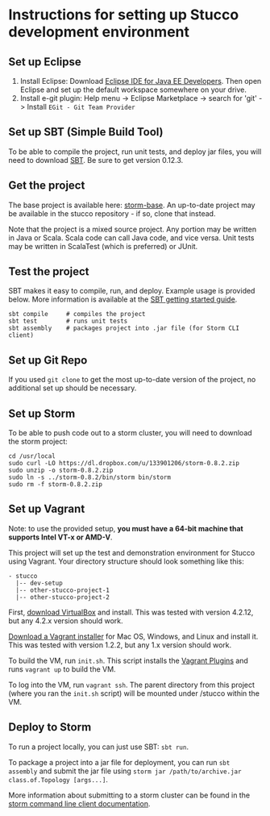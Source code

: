 # Instructions for setting up Stucco development environment

## Set up Eclipse

1. Install Eclipse: Download [Eclipse IDE for Java EE Developers](eclipse.org/downloads/). Then open Eclipse and set up the default workspace somewhere on your drive.
2. Install e-git plugin: Help menu -> Eclipse Marketplace -> search for 'git' -> Install `EGit - Git Team Provider`

## Set up SBT (Simple Build Tool)

To be able to compile the project, run unit tests, and deploy jar files, you will need to download [SBT](http://www.scala-sbt.org/release/docs/Getting-Started/Setup.html). Be sure to get version 0.12.3.

## Get the project

The base project is available here: [storm-base](https://github.com/anishathalye/storm-base). An up-to-date project may be available in the stucco repository - if so, clone that instead.

Note that the project is a mixed source project. Any portion may be written in Java or Scala. Scala code can call Java code, and vice versa. Unit tests may be written in ScalaTest (which is preferred) or JUnit.

## Test the project

SBT makes it easy to compile, run, and deploy. Example usage is provided below. More information is available at the [SBT getting started guide](http://www.scala-sbt.org/release/docs/Getting-Started/Welcome.html).

    sbt compile     # compiles the project
    sbt test        # runs unit tests
    sbt assembly    # packages project into .jar file (for Storm CLI client)

## Set up Git Repo

If you used `git clone` to get the most up-to-date version of the project, no additional set up should be necessary.

## Set up Storm

To be able to push code out to a storm cluster, you will need to download the storm project:

    cd /usr/local
    sudo curl -LO https://dl.dropbox.com/u/133901206/storm-0.8.2.zip
    sudo unzip -o storm-0.8.2.zip
    sudo ln -s ../storm-0.8.2/bin/storm bin/storm
    sudo rm -f storm-0.8.2.zip

## Set up Vagrant

Note: to use the provided setup, **you must have a 64-bit machine that supports Intel VT-x or AMD-V**.

This project will set up the test and demonstration environment for Stucco using Vagrant. Your directory structure should look something like this:

    - stucco
      |-- dev-setup
      |-- other-stucco-project-1
      |-- other-stucco-project-2

First, [download VirtualBox](https://www.virtualbox.org/wiki/Downloads) and install. This was tested with version 4.2.12, but any 4.2.x version should work.

[Download a Vagrant installer](http://downloads.vagrantup.com/) for Mac OS, Windows, and Linux and install it. This was tested with version 1.2.2, but any 1.x version should work.

To build the VM, run `init.sh`. This script installs the [Vagrant Plugins](http://docs.vagrantup.com/v2/plugins/index.html) and runs `vagrant up` to build the VM.

To log into the VM, run `vagrant ssh`. The parent directory from this project (where you ran the `init.sh` script) will be mounted under /stucco within the VM.

## Deploy to Storm

To run a project locally, you can just use SBT: `sbt run`.

To package a project into a jar file for deployment, you can run `sbt assembly` and submit the jar file using `storm jar /path/to/archive.jar class.of.Topology [args...]`.

More information about submitting to a storm cluster can be found in the [storm command line client documentation](https://github.com/nathanmarz/storm/wiki/Command-line-client).
